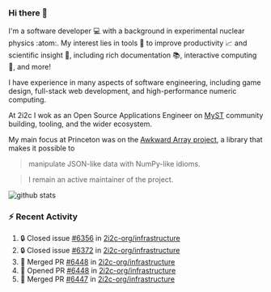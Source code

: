 ### Hi there 👋 

I'm a software developer 💻 with a background in experimental nuclear physics :atom:. My interest lies in tools :wrench: to improve productivity :chart_with_upwards_trend: and scientific insight :telescope:, including rich documentation 📚, interactive computing 🧮, and more! 

I have experience in many aspects of software engineering, including game design, full-stack web development, and high-performance numeric computing. 

At 2i2c I wok as an Open Source Applications Engineer on [MyST](https://github.com/jupyter-book/mystmd) community building, tooling, and the wider ecosystem. 

My main focus at Princeton was on the [Awkward Array project](awkward-array.org/), a library that makes it possible to 
> manipulate JSON-like data with NumPy-like idioms.

> I remain an active maintainer of the project. 

![github stats](https://github-readme-stats.vercel.app/api?username=agoose77&show_icons=true&hide_rank=true&hide_title=true&bg_color=30,e76445,904e95&text_color=efe3ec&icon_color=efe3ec)
<!--
**agoose77/agoose77** is a ✨ _special_ ✨ repository because its `README.md` (this file) appears on your GitHub profile.

Here are some ideas to get you started:

- 🔭 I’m currently working on ...
- 🌱 I’m currently learning ...
- 👯 I’m looking to collaborate on ...
- 🤔 I’m looking for help with ...
- 💬 Ask me about ...
- 📫 How to reach me: ...
- 😄 Pronouns: ...
- ⚡ Fun fact: ...
-->

### :zap: Recent Activity

<!--START_SECTION:activity-->
1. 🔒 Closed issue [#6356](https://github.com/2i2c-org/infrastructure/issues/6356) in [2i2c-org/infrastructure](https://github.com/2i2c-org/infrastructure)
2. 🔒 Closed issue [#6372](https://github.com/2i2c-org/infrastructure/issues/6372) in [2i2c-org/infrastructure](https://github.com/2i2c-org/infrastructure)
3. 🎉 Merged PR [#6448](https://github.com/2i2c-org/infrastructure/pull/6448) in [2i2c-org/infrastructure](https://github.com/2i2c-org/infrastructure)
4. 💪 Opened PR [#6448](https://github.com/2i2c-org/infrastructure/pull/6448) in [2i2c-org/infrastructure](https://github.com/2i2c-org/infrastructure)
5. 🎉 Merged PR [#6447](https://github.com/2i2c-org/infrastructure/pull/6447) in [2i2c-org/infrastructure](https://github.com/2i2c-org/infrastructure)
<!--END_SECTION:activity-->
